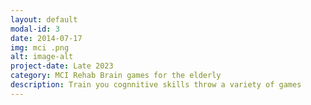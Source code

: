 ```yaml
---
layout: default
modal-id: 3
date: 2014-07-17
img: mci .png
alt: image-alt
project-date: Late 2023
category: MCI Rehab Brain games for the elderly 
description: Train you cognnitive skills throw a variety of games
---
```

